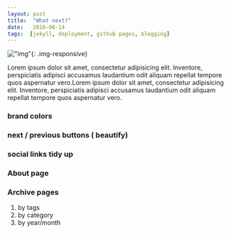```yaml
---
layout: post
title:  "What next?"
date:   2016-06-14
tags:  [jekyll, deployment, github pages, blogging]
---
```


!["img"](http://placehold.it/900x300){: .img-responsive}

Lorem ipsum dolor sit amet, consectetur adipisicing elit. Inventore, perspiciatis adipisci accusamus laudantium odit aliquam repellat tempore quos aspernatur vero.Lorem ipsum dolor sit amet, consectetur adipisicing elit. Inventore, perspiciatis adipisci accusamus laudantium odit aliquam repellat tempore quos aspernatur vero.
<!-- more -->

### brand colors

### next / previous buttons ( beautify)

### social links tidy up

### About page

### Archive pages
1. by tags
2. by category
3. by year/month
